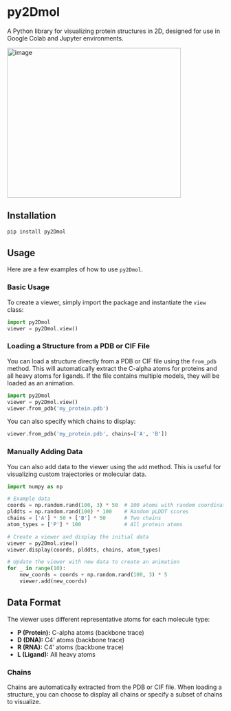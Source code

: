 # py2Dmol

A Python library for visualizing protein structures in 2D, designed for use in Google Colab and Jupyter environments.

<img width="404" height="349" alt="image" src="https://github.com/user-attachments/assets/874213b7-67d0-4fc9-93ae-ea50160d1f8c" />


## Installation

```bash
pip install py2Dmol
```

## Usage

Here are a few examples of how to use `py2Dmol`.

### Basic Usage

To create a viewer, simply import the package and instantiate the `view` class:

```python
import py2Dmol
viewer = py2Dmol.view()
```

### Loading a Structure from a PDB or CIF File

You can load a structure directly from a PDB or CIF file using the `from_pdb` method. This will automatically extract the C-alpha atoms for proteins and all heavy atoms for ligands. If the file contains multiple models, they will be loaded as an animation.

```python
import py2Dmol
viewer = py2Dmol.view()
viewer.from_pdb('my_protein.pdb')
```

You can also specify which chains to display:

```python
viewer.from_pdb('my_protein.pdb', chains=['A', 'B'])
```

### Manually Adding Data

You can also add data to the viewer using the `add` method. This is useful for visualizing custom trajectories or molecular data.

```python
import numpy as np

# Example data
coords = np.random.rand(100, 3) * 50  # 100 atoms with random coordinates
plddts = np.random.rand(100) * 100    # Random pLDDT scores
chains = ['A'] * 50 + ['B'] * 50      # Two chains
atom_types = ['P'] * 100              # All protein atoms

# Create a viewer and display the initial data
viewer = py2Dmol.view()
viewer.display(coords, plddts, chains, atom_types)

# Update the viewer with new data to create an animation
for _ in range(10):
    new_coords = coords + np.random.rand(100, 3) * 5
    viewer.add(new_coords)
```

## Data Format

The viewer uses different representative atoms for each molecule type:

*   **P (Protein):** C-alpha atoms (backbone trace)
*   **D (DNA):** C4' atoms (backbone trace)
*   **R (RNA):** C4' atoms (backbone trace)
*   **L (Ligand):** All heavy atoms

### Chains

Chains are automatically extracted from the PDB or CIF file. When loading a structure, you can choose to display all chains or specify a subset of chains to visualize.
